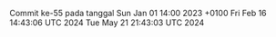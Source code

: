 Commit ke-55 pada tanggal Sun Jan 01 14:00 2023 +0100
Fri Feb 16 14:43:06 UTC 2024
Tue May 21 21:43:03 UTC 2024

